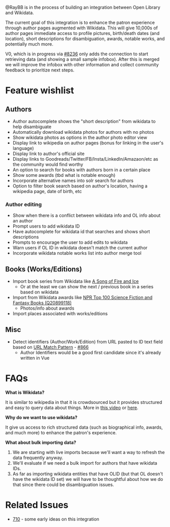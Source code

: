 @RayBB is in the process of building an integration between Open Library and Wikidata.

The current goal of this integration is to enhance the patron experience through author pages augmented with Wikidata. This will give 10,000s of author pages immediate access to profile pictures, birth/death dates (and location), short descriptions for disambiguation, awards, notable works, and potentially much more.

V0, which is in progress via [#8236](https://github.com/internetarchive/openlibrary/pull/8236) only adds the connection to start retrieving data (and showing a small sample infobox). After this is merged we will improve the infobox with other information and collect community feedback to prioritize next steps.

# Feature wishlist

## Authors

- Author autocomplete shows the "short description" from wikidata to help disambiguate
- Automatically download wikidata photos for authors with no photos
- Show wikidata photos as options in the author photo editor view
- Display link to wikipedia on author pages (bonus for linking in the user's language)
- Display link to author's official site
- Display links to Goodreads/Twitter/FB/Insta/LinkedIn/Amazaon/etc as the community would find worthy
- An option to search for books with authors born in a certain place
- Show some awards (tbd what is notable enough)
- Incorporate alternative names into solr search for authors
- Option to filter book search based on author's location, having a wikipedia page, date of birth, etc

### Author editing

- Show when there is a conflict between wikidata info and OL info about an author
- Prompt users to add wikidata ID
- Have autocomplete for wikidata id that searches and shows short descriptions
- Prompts to encourage the user to add edits to wikidata
- Warn users if OL ID in wikidata doesn't match the current author
- Incorporate wikidata notable works list into author merge tool

## Books (Works/Editions)

- Import book series from Wikidata like [A Song of Fire and Ice](https://www.wikidata.org/wiki/Q45875)
  - Or at the least we can show the next / previous book in a series based on wikidata
- Import from Wikidata awards like [NPR Top 100 Science Fiction and Fantasy Books (Q20899118)](https://tools.wmflabs.org/reasonator/?q=Q20899118&lang=en)
  - Photos/info about awards
- Import places associated with works/editions

## Misc

- Detect identifiers (Author/Work/Edition) from URL pasted to ID text field based on [URL Match Pattern](https://www.wikidata.org/wiki/Property:P8966) - [#866](https://github.com/internetarchive/openlibrary/issues/866)
  - Author Identifiers would be a good first candidate since it's already written in Vue

# FAQs

**What is Wikidata?**

It is similar to wikipedia in that it is crowdsourced but it provides structured and easy to query data about things. More in [this video](https://www.youtube.com/watch?v=m_9_23jXPoE) or [here](https://www.wikidata.org/wiki/Wikidata:Introduction).

**Why do we want to use wikidata?**

It give us access to rich structured data (such as biographical info, awards, and much more) to enhance the patron's experience.

**What about bulk importing data?**

1. We are starting with live imports because we'll want a way to refresh the data frequently anyway.
2. We'll evaluate if we need a bulk import for authors that have wikidata IDs.
3. As far as importing wikidata entities that have OLID (but that OL doesn't have the wikidata ID set) we will have to be thoughtful about how we do that since there could be disambiguation issues.

# Related Issues

- [710](https://github.com/internetarchive/openlibrary/issues/710) - some early ideas on this integration
